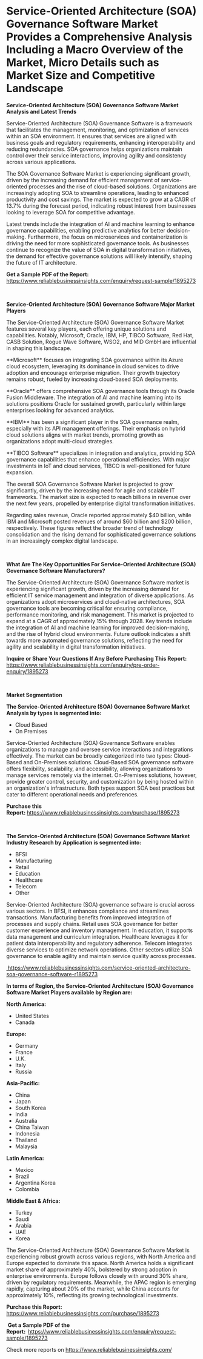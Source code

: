 <p><h1>Service-Oriented Architecture (SOA) Governance Software Market Provides a Comprehensive Analysis Including a Macro Overview of the Market, Micro Details such as Market Size and Competitive Landscape</h1></p><p><strong>Service-Oriented Architecture (SOA) Governance Software Market Analysis and Latest Trends</strong></p>
<p><p>Service-Oriented Architecture (SOA) Governance Software is a framework that facilitates the management, monitoring, and optimization of services within an SOA environment. It ensures that services are aligned with business goals and regulatory requirements, enhancing interoperability and reducing redundancies. SOA governance helps organizations maintain control over their service interactions, improving agility and consistency across various applications.</p><p>The SOA Governance Software Market is experiencing significant growth, driven by the increasing demand for efficient management of service-oriented processes and the rise of cloud-based solutions. Organizations are increasingly adopting SOA to streamline operations, leading to enhanced productivity and cost savings. The market is expected to grow at a CAGR of 13.7% during the forecast period, indicating robust interest from businesses looking to leverage SOA for competitive advantage.</p><p>Latest trends include the integration of AI and machine learning to enhance governance capabilities, enabling predictive analytics for better decision-making. Furthermore, the focus on microservices and containerization is driving the need for more sophisticated governance tools. As businesses continue to recognize the value of SOA in digital transformation initiatives, the demand for effective governance solutions will likely intensify, shaping the future of IT architecture.</p></p>
<p><strong>Get a Sample PDF of the Report:&nbsp;</strong> <a href="https://www.reliablebusinessinsights.com/enquiry/request-sample/1895273?utm_campaign=97&utm_medium=2&utm_source=Github&utm_content=ia&utm_term=14012025&utm_id=service-oriented-architecture-soa-governance-software">https://www.reliablebusinessinsights.com/enquiry/request-sample/1895273</a></p>
<p>&nbsp;</p>
<p><strong>Service-Oriented Architecture (SOA) Governance Software Major Market Players</strong></p>
<p><p>The Service-Oriented Architecture (SOA) Governance Software Market features several key players, each offering unique solutions and capabilities. Notably, Microsoft, Oracle, IBM, HP, TIBCO Software, Red Hat, CASB Solution, Rogue Wave Software, WSO2, and MID GmbH are influential in shaping this landscape.</p><p>**Microsoft** focuses on integrating SOA governance within its Azure cloud ecosystem, leveraging its dominance in cloud services to drive adoption and encourage enterprise migration. Their growth trajectory remains robust, fueled by increasing cloud-based SOA deployments.</p><p>**Oracle** offers comprehensive SOA governance tools through its Oracle Fusion Middleware. The integration of AI and machine learning into its solutions positions Oracle for sustained growth, particularly within large enterprises looking for advanced analytics.</p><p>**IBM** has been a significant player in the SOA governance realm, especially with its API management offerings. Their emphasis on hybrid cloud solutions aligns with market trends, promoting growth as organizations adopt multi-cloud strategies.</p><p>**TIBCO Software** specializes in integration and analytics, providing SOA governance capabilities that enhance operational efficiencies. With major investments in IoT and cloud services, TIBCO is well-positioned for future expansion.</p><p>The overall SOA Governance Software Market is projected to grow significantly, driven by the increasing need for agile and scalable IT frameworks. The market size is expected to reach billions in revenue over the next few years, propelled by enterprise digital transformation initiatives.</p><p>Regarding sales revenue, Oracle reported approximately $40 billion, while IBM and Microsoft posted revenues of around $60 billion and $200 billion, respectively. These figures reflect the broader trend of technology consolidation and the rising demand for sophisticated governance solutions in an increasingly complex digital landscape.</p></p>
<p>&nbsp;</p>
<p><strong>What Are The Key Opportunities For Service-Oriented Architecture (SOA) Governance Software Manufacturers?</strong></p>
<p><p>The Service-Oriented Architecture (SOA) Governance Software market is experiencing significant growth, driven by the increasing demand for efficient IT service management and integration of diverse applications. As organizations adopt microservices and cloud-native architectures, SOA governance tools are becoming critical for ensuring compliance, performance monitoring, and risk management. This market is projected to expand at a CAGR of approximately 15% through 2028. Key trends include the integration of AI and machine learning for improved decision-making, and the rise of hybrid cloud environments. Future outlook indicates a shift towards more automated governance solutions, reflecting the need for agility and scalability in digital transformation initiatives.</p></p>
<p><strong>Inquire or Share Your Questions If Any Before Purchasing This Report:</strong> <a href="https://www.reliablebusinessinsights.com/enquiry/pre-order-enquiry/1895273?utm_campaign=97&utm_medium=2&utm_source=Github&utm_content=ia&utm_term=14012025&utm_id=service-oriented-architecture-soa-governance-software">https://www.reliablebusinessinsights.com/enquiry/pre-order-enquiry/1895273</a></p>
<p>&nbsp;</p>
<p><strong>Market Segmentation</strong></p>
<p><strong>The Service-Oriented Architecture (SOA) Governance Software Market Analysis by types is segmented into:</strong></p>
<p><ul><li>Cloud Based</li><li>On Premises</li></ul></p>
<p><p>Service-Oriented Architecture (SOA) Governance Software enables organizations to manage and oversee service interactions and integrations effectively. The market can be broadly categorized into two types: Cloud-Based and On-Premises solutions. Cloud-Based SOA governance software offers flexibility, scalability, and accessibility, allowing organizations to manage services remotely via the internet. On-Premises solutions, however, provide greater control, security, and customization by being hosted within an organization's infrastructure. Both types support SOA best practices but cater to different operational needs and preferences.</p></p>
<p><strong>Purchase this Report:&nbsp;</strong><a href="https://www.reliablebusinessinsights.com/purchase/1895273?utm_campaign=97&utm_medium=2&utm_source=Github&utm_content=ia&utm_term=14012025&utm_id=service-oriented-architecture-soa-governance-software">https://www.reliablebusinessinsights.com/purchase/1895273</a></p>
<p>&nbsp;</p>
<p><strong>The Service-Oriented Architecture (SOA) Governance Software Market Industry Research by Application is segmented into:</strong></p>
<p><ul><li>BFSI</li><li>Manufacturing</li><li>Retail</li><li>Education</li><li>Healthcare</li><li>Telecom</li><li>Other</li></ul></p>
<p><p>Service-Oriented Architecture (SOA) governance software is crucial across various sectors. In BFSI, it enhances compliance and streamlines transactions. Manufacturing benefits from improved integration of processes and supply chains. Retail uses SOA governance for better customer experience and inventory management. In education, it supports data management and curriculum integration. Healthcare leverages it for patient data interoperability and regulatory adherence. Telecom integrates diverse services to optimize network operations. Other sectors utilize SOA governance to enable agility and maintain service quality across processes.</p></p>
<p><a href="https://www.reliablebusinessinsights.com/service-oriented-architecture-soa-governance-software-r1895273?utm_campaign=97&utm_medium=2&utm_source=Github&utm_content=ia&utm_term=14012025&utm_id=service-oriented-architecture-soa-governance-software">&nbsp;https://www.reliablebusinessinsights.com/service-oriented-architecture-soa-governance-software-r1895273</a></p>
<p><strong>In terms of Region, the Service-Oriented Architecture (SOA) Governance Software Market Players available by Region are:</strong></p>
<p>
    <p> <strong> North America: </strong>
        <ul>
            <li>United States</li>
            <li>Canada</li>
        </ul>
        </p> 
    <p> <strong> Europe: </strong>
        <ul>
            <li>Germany</li>
            <li>France</li>
            <li>U.K.</li>
            <li>Italy</li>
            <li>Russia</li>
        </ul>
        </p> 
    <p> <strong> Asia-Pacific: </strong>
        <ul>
            <li>China</li>
            <li>Japan</li>
            <li>South Korea</li>
            <li>India</li>
            <li>Australia</li>
            <li>China Taiwan</li>
            <li>Indonesia</li>
            <li>Thailand</li>
            <li>Malaysia</li>
        </ul>
        </p> 
    <p> <strong> Latin America: </strong>
        <ul>
            <li>Mexico</li>
            <li>Brazil</li>
            <li>Argentina Korea</li>
            <li>Colombia</li>
        </ul>
        </p> 
    <p> <strong> Middle East & Africa: </strong>
        <ul>
            <li>Turkey</li>
            <li>Saudi</li>
            <li>Arabia</li>
            <li>UAE</li>
            <li>Korea</li>
        </ul>
    </p>
    </p>
<p><p>The Service-Oriented Architecture (SOA) Governance Software Market is experiencing robust growth across various regions, with North America and Europe expected to dominate this space. North America holds a significant market share of approximately 40%, bolstered by strong adoption in enterprise environments. Europe follows closely with around 30% share, driven by regulatory requirements. Meanwhile, the APAC region is emerging rapidly, capturing about 20% of the market, while China accounts for approximately 10%, reflecting its growing technological investments.</p></p>
<p><strong>Purchase this Report: </strong><a href="https://www.reliablebusinessinsights.com/purchase/1895273?utm_campaign=97&utm_medium=2&utm_source=Github&utm_content=ia&utm_term=14012025&utm_id=service-oriented-architecture-soa-governance-software">https://www.reliablebusinessinsights.com/purchase/1895273</a></p>
<p>&nbsp;<strong>Get a Sample PDF of the Report:&nbsp;&nbsp;</strong><a href="https://www.reliablebusinessinsights.com/enquiry/request-sample/1895273?utm_campaign=97&utm_medium=2&utm_source=Github&utm_content=ia&utm_term=14012025&utm_id=service-oriented-architecture-soa-governance-software">https://www.reliablebusinessinsights.com/enquiry/request-sample/1895273</a></p>
<p><strong></strong></p>
<p>Check more reports on <a href="https://www.reliablebusinessinsights.com/?utm_campaign=97&utm_medium=2&utm_source=Github&utm_content=ia&utm_term=14012025&utm_id=service-oriented-architecture-soa-governance-software">https://www.reliablebusinessinsights.com/</a></p>